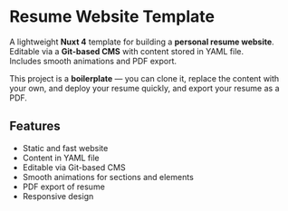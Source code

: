 # Resume Website Template

A lightweight **Nuxt 4** template for building a **personal resume website**.  
Editable via a **Git-based CMS** with content stored in YAML file.  
Includes smooth animations and PDF export.

This project is a **boilerplate** — you can clone it, replace the content with your own, and deploy your resume quickly, and export your resume as a PDF.

## Features

- Static and fast website
- Content in YAML file
- Editable via Git-based CMS
- Smooth animations for sections and elements
- PDF export of resume
- Responsive design
